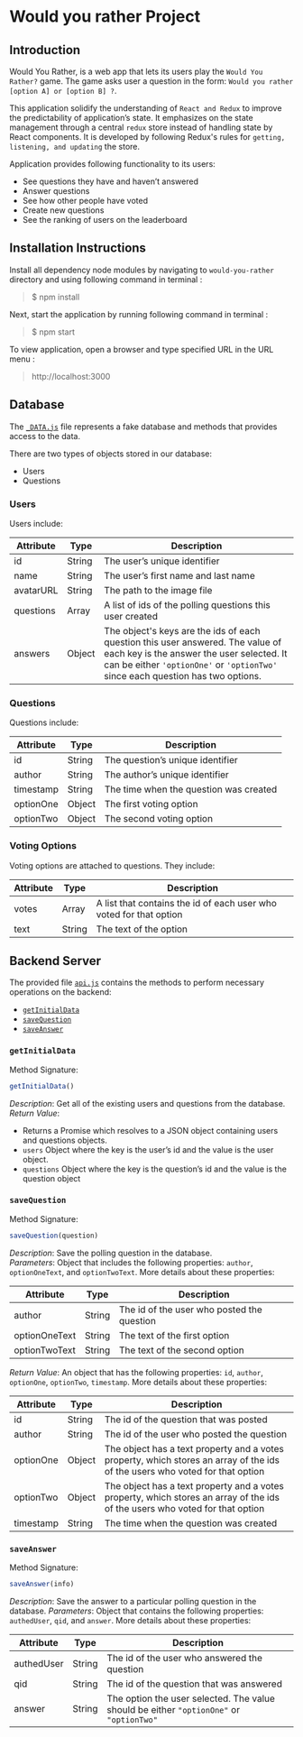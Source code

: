 # Would you rather Project



## Introduction
Would You Rather, is a web app that lets its users play the `Would You Rather?` game. The game asks user a question in the form: `Would you rather [option A] or [option B] ?`.


This application solidify the understanding of `React and Redux` to improve the predictability of application’s state. It emphasizes on the state management through a central `redux` store instead of handling state by React components. It is developed by following Redux's rules for `getting, listening, and updating` the store.


Application provides following functionality to its users:

 * See questions they have and haven’t answered
 * Answer questions
 * See how other people have voted
 * Create new questions
 * See the ranking of users on the leaderboard


 
## Installation Instructions


Install all dependency node modules by navigating to `would-you-rather` directory and using following command in terminal : 
>$ npm install


Next, start the application by running following command in terminal :

>$ npm start


To view application, open a browser and type specified URL in the URL menu : 

>http://localhost:3000



## Database


The [`_DATA.js`](src/utils/api.js) file represents a fake database and methods that provides  access to the data.

There are two types of objects stored in our database:

* Users
* Questions

### Users

Users include:

| Attribute    | Type             | Description           |
|-----------------|------------------|-------------------         |
| id                 | String           | The user’s unique identifier |
| name          | String           | The user’s first name  and last name     |
| avatarURL  | String           | The path to the image file |
| questions | Array | A list of ids of the polling questions this user created|
| answers      | Object         |  The object's keys are the ids of each question this user answered. The value of each key is the answer the user selected. It can be either `'optionOne'` or `'optionTwo'` since each question has two options.


### Questions

Questions include:

| Attribute | Type | Description |
|-----------------|------------------|-------------------|
| id                  | String | The question’s unique identifier |
| author        | String | The author’s unique identifier |
| timestamp | String | The time when the question was created|
| optionOne | Object | The first voting option|
| optionTwo | Object | The second voting option|


### Voting Options

Voting options are attached to questions. They include:

| Attribute | Type | Description |
|-----------------|------------------|-------------------|
| votes             | Array | A list that contains the id of each user who voted for that option|
| text                | String | The text of the option |





## Backend Server


The provided file [`api.js`](src/utils/_DATA.js) contains the methods to perform necessary operations on the backend:

* [`getInitialData`](#getInitialData)
* [`saveQuestion`](#saveQuestion)
* [`saveAnswer`](#saveAnswer)


### `getInitialData`

Method Signature:

```js
getInitialData()
```
*Description*: Get all of the existing users and questions from the database.  
*Return Value*: 

* Returns a Promise which resolves to a JSON object containing users and questions objects.
* `users` Object where the key is the user’s id and the value is the user object.
* `questions` Object where the key is the question’s id and the value is the question object




### `saveQuestion`

Method Signature:

```js
saveQuestion(question)
```

*Description*: Save the polling question in the database.  
*Parameters*:  Object that includes the following properties: `author`, `optionOneText`, and `optionTwoText`. More details about these properties:

| Attribute | Type | Description |
|-----------------|------------------|-------------------|
| author | String | The id of the user who posted the question|
| optionOneText| String | The text of the first option |
| optionTwoText | String | The text of the second option |

*Return Value*:  An object that has the following properties: `id`, `author`, `optionOne`, `optionTwo`, `timestamp`. More details about these properties:

| Attribute | Type | Description |
|-----------------|------------------|-------------------|
| id | String | The id of the question that was posted|
| author | String | The id of the user who posted the question|
| optionOne | Object | The object has a text property and a votes property, which stores an array of the ids of the users who voted for that option|
| optionTwo | Object | The object has a text property and a votes property, which stores an array of the ids of the users who voted for that option|
|timestamp|String | The time when the question was created|




### `saveAnswer`

Method Signature:

```js
saveAnswer(info)
```

*Description*: Save the answer to a particular polling question in the database.
*Parameters*: Object that contains the following properties: `authedUser`, `qid`, and `answer`. More details about these properties:

| Attribute | Type | Description |
|-----------------|------------------|-------------------|
| authedUser | String | The id of the user who answered the question|
| qid | String | The id of the question that was answered|
| answer | String | The option the user selected. The value should be either `"optionOne"` or `"optionTwo"`|
